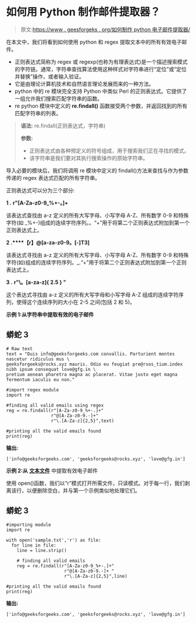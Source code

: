 # 如何用 Python 制作邮件提取器？

> 原文:[https://www . geesforgeks . org/如何制作 python 电子邮件提取器/](https://www.geeksforgeeks.org/how-to-make-an-email-extractor-in-python/)

在本文中，我们将看到如何使用 python 和 regex 提取文本中的所有有效电子邮件。

*   正则表达式简称为 regex 或 regexp(也称为有理表达式)是一个描述搜索模式的字符链。通常，字符串查找算法使用这种样式对字符串进行“定位”或“定位并替换”操作，或者输入验证。
*   它是由理论计算机技术和自然语言理论发展而来的一种方法。
*   python 中的 re 模块完全支持 Python 中类似 Perl 的正则表达式。它提供了一组允许我们搜索匹配字符串的函数。
*   re python 模块中定义的 **re.findall()** 函数接受两个参数，并返回找到的所有匹配字符串的列表。

> **语法:** re.findall(正则表达式，字符串)
> 
> **参数:**
> 
> *   正则表达式由各种预定义的符号组成，用于搜索我们正在寻找的模式。
> *   该字符串是我们要对其执行搜索操作的原始字符串。

导入必要的模块后，我们将调用 re 模块中定义的 findall()方法来查找与作为参数传递的 regex 表达式匹配的所有字符串。

正则表达式可以分为三个部分:

**1 .** **r"[A-Za-z0-9_%+-。]+**

该表达式查找由 a-z 定义的所有大写字母、小写字母 A-Z、所有数字 0-9 和特殊字符(如 _%+-)组成的连续字符序列。。“+”用于将第二个正则表达式附加到第一个正则表达式上。

**2 .****【r】@[a-za-z0-9。[-]T3]**

该表达式寻找由 a-z 定义的所有大写字母、小写字母 A-Z、所有数字 0-9 和特殊字符(如)组成的连续字符序列。_.“+”用于将第二个正则表达式附加到第一个正则表达式上。

**3 .** **r"\。[a-za-z]{ 2.5 } "**

这个表达式寻找由 a-z 定义的所有大写字母和小写字母 A-Z 组成的连续字符序列，使得这个连续序列的大小在 2-5 之间(包括 2 和 5)。

**示例 1:从字符串中提取有效的电子邮件**

## 蟒蛇 3

```
# Raw text
text = "Duis info@geeksforgeeks.com convallis. Parturient montes nascetur ridiculus mus \
geeksforgeeks@rocks.xyz mauris. Odio eu feugiat pre@rsos_tium.index nibh ipsum consequat love@gfg.in \
pretium aenean pharetra magna ac placerat. Vitae justo eget magna fermentum iaculis eu non."

#import regex module
import re

#finding all valid emails using regex
reg = re.findall(r"[A-Za-z0-9_%+-.]+"
                 r"@[A-Za-z0-9.-]+"
                 r"\.[A-Za-z]{2,5}",text)

#printing all the valid emails found
print(reg)
```

**输出:**

```
['info@geeksforgeeks.com', 'geeksforgeeks@rocks.xyz', 'love@gfg.in']
```

**示例 2:从** [**文本文件**](https://drive.google.com/file/d/1dWjmxoG4uxtHgUvIZ6mQ6sN9ECiM6Xlq/view?usp=sharing) 中提取有效电子邮件

使用 open()函数，我们以“r”模式打开所需文件，只读模式。对于每一行，我们剥离该行，以便删除空白，并与第一个示例类似地处理它们。

## 蟒蛇 3

```
#importing module
import re

with open('sample.txt','r') as file:
  for line in file:
    line = line.strip()

    # finding all valid emails
    reg = re.findall(r"[A-Za-z0-9_%+-.]+"
                      r"@[A-Za-z0-9.-]+ "
                      r"\.[A-Za-z]{2,5}",line)

#printing all the valid emails found
print(reg)
```

**输出:**

```
['info@geeksforgeeks.com', 'geeksforgeeks@rocks.xyz', 'love@gfg.in']
```
